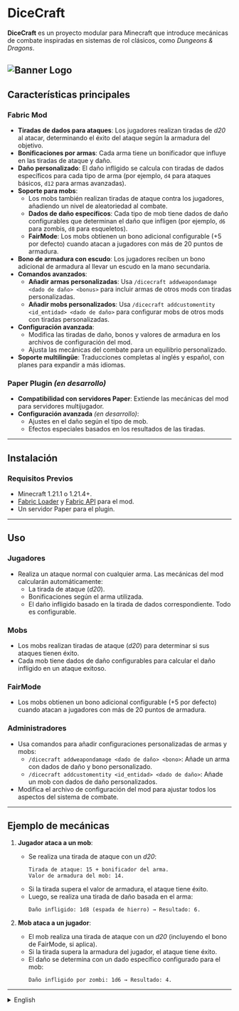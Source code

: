 # DiceCraft
**DiceCraft** es un proyecto modular para Minecraft que introduce mecánicas de combate inspiradas en sistemas de rol clásicos, como *Dungeons & Dragons*.

![Banner Logo](https://cdn.modrinth.com/data/MrR8fKPi/images/616c4847a32c8cf941ea3127cd4b4875e65b06a0.png)
---

## Características principales

### **Fabric Mod**
- **Tiradas de dados para ataques**: Los jugadores realizan tiradas de *d20* al atacar, determinando el éxito del ataque según la armadura del objetivo.
- **Bonificaciones por armas**: Cada arma tiene un bonificador que influye en las tiradas de ataque y daño.
- **Daño personalizado**: El daño infligido se calcula con tiradas de dados específicos para cada tipo de arma (por ejemplo, `d4` para ataques básicos, `d12` para armas avanzadas).
- **Soporte para mobs**:
    - Los mobs también realizan tiradas de ataque contra los jugadores, añadiendo un nivel de aleatoriedad al combate.
    - **Dados de daño específicos**: Cada tipo de mob tiene dados de daño configurables que determinan el daño que infligen (por ejemplo, `d6` para zombis, `d8` para esqueletos).
    - **FairMode**: Los mobs obtienen un bono adicional configurable (+5 por defecto) cuando atacan a jugadores con más de 20 puntos de armadura.
- **Bono de armadura con escudo**: Los jugadores reciben un bono adicional de armadura al llevar un escudo en la mano secundaria.
- **Comandos avanzados**:
    - **Añadir armas personalizadas**: Usa `/dicecraft addweapondamage <dado de daño> <bonus>` para incluir armas de otros mods con tiradas personalizadas.
    - **Añadir mobs personalizados**: Usa `/dicecraft addcustomentity <id_entidad> <dado de daño>` para configurar mobs de otros mods con tiradas personalizadas.
- **Configuración avanzada**:
    - Modifica las tiradas de daño, bonos y valores de armadura en los archivos de configuración del mod.
    - Ajusta las mecánicas del combate para un equilibrio personalizado.
- **Soporte multilingüe**: Traducciones completas al inglés y español, con planes para expandir a más idiomas.

### **Paper Plugin *(en desarrollo)***
- **Compatibilidad con servidores Paper**: Extiende las mecánicas del mod para servidores multijugador.
- **Configuración avanzada** *(en desarrollo)*:
    - Ajustes en el daño según el tipo de mob.
    - Efectos especiales basados en los resultados de las tiradas.

---

## Instalación

### **Requisitos Previos**
- Minecraft 1.21.1 o 1.21.4+.
- [Fabric Loader](https://fabricmc.net/use) y [Fabric API](https://modrinth.com/mod/fabric-api) para el mod.
- Un servidor Paper para el plugin.

---

## Uso

### **Jugadores**
- Realiza un ataque normal con cualquier arma. Las mecánicas del mod calcularán automáticamente:
    - La tirada de ataque (*d20*).
    - Bonificaciones según el arma utilizada.
    - El daño infligido basado en la tirada de dados correspondiente.
Todo es configurable.

### **Mobs**
- Los mobs realizan tiradas de ataque (*d20*) para determinar si sus ataques tienen éxito.
- Cada mob tiene dados de daño configurables para calcular el daño infligido en un ataque exitoso.

### **FairMode**
- Los mobs obtienen un bono adicional configurable (+5 por defecto) cuando atacan a jugadores con más de 20 puntos de armadura.

### **Administradores**
- Usa comandos para añadir configuraciones personalizadas de armas y mobs:
    - `/dicecraft addweapondamage <dado de daño> <bono>`: Añade un arma con dados de daño y bono personalizado.
    - `/dicecraft addcustomentity <id_entidad> <dado de daño>`: Añade un mob con dados de daño personalizados.
- Modifica el archivo de configuración del mod para ajustar todos los aspectos del sistema de combate.

---

## Ejemplo de mecánicas

1. **Jugador ataca a un mob**:
    - Se realiza una tirada de ataque con un *d20*:
      ```
      Tirada de ataque: 15 + bonificador del arma.
      Valor de armadura del mob: 14.
      ```
    - Si la tirada supera el valor de armadura, el ataque tiene éxito.
    - Luego, se realiza una tirada de daño basada en el arma:
      ```
      Daño infligido: 1d8 (espada de hierro) → Resultado: 6.
      ```

2. **Mob ataca a un jugador**:
    - El mob realiza una tirada de ataque con un *d20* (incluyendo el bono de FairMode, si aplica).
    - Si la tirada supera la armadura del jugador, el ataque tiene éxito.
    - El daño se determina con un dado específico configurado para el mob:
      ```
      Daño infligido por zombi: 1d6 → Resultado: 4.
      ```

---

<details><summary>English</summary>

# DiceCraft

**DiceCraft** is a modular project for Minecraft that introduces combat mechanics inspired by classic role-playing systems, such as *Dungeons & Dragons*.

![Banner Logo](https://cdn.modrinth.com/data/MrR8fKPi/images/616c4847a32c8cf941ea3127cd4b4875e65b06a0.png)
---

## Main Features

### **Fabric Mod**
- **Attack Dice Rolls**: Players roll a *d20* when attacking, determining the success of the attack based on the target's armor.
- **Weapon Bonuses**: Each weapon has a bonus that influences both attack rolls and damage rolls.
- **Custom Damage**: Damage dealt is calculated using specific dice rolls for each weapon type (e.g., `d4` for basic attacks, `d12` for advanced weapons).
- **Mob Support**:
    - Mobs also roll attack dice against players, adding an element of randomness to combat.
    - **Specific Damage Dice**: Each mob type has configurable damage dice that determine the damage they deal (e.g., `d6` for zombies, `d8` for skeletons).
    - **FairMode**: Mobs gain an additional configurable bonus (+5 by default) when attacking players with more than 20 armor points.
- **Shield Armor Bonus**: Players receive an additional armor bonus when holding a shield in their offhand.
- **Advanced Commands**:
    - **Add Custom Weapons**: Use `/dicecraft addweapondamage <damage dice> <bonus>` to include weapons from other mods with custom rolls.
    - **Add Custom Mobs**: Use `/dicecraft addcustomentity <entity_id> <damage dice>` to configure mobs from other mods with custom rolls.
- **Advanced Configuration**:
    - Modify damage rolls, bonuses, and armor values in the mod’s configuration files.
    - Customize combat mechanics for better balance.
- **Multilingual Support**: Full translations in English and Spanish, with plans to expand to more languages.

### **Paper Plugin *(in development)***
- **Paper Server Compatibility**: Extends the mod’s mechanics to multiplayer servers.
- **Advanced Configuration** *(in development)*:
    - Adjust damage based on mob types.
    - Special effects based on dice roll outcomes.

---

## Installation

### **Requirements**
- Minecraft 1.21.1 or 1.21.4+.
- [Fabric Loader](https://fabricmc.net/use) and [Fabric API](https://modrinth.com/mod/fabric-api) for the mod.
- A Paper server for the plugin.

---

## Usage

### **Players**
- Perform a normal attack with any weapon. The mod’s mechanics will automatically calculate:
    - The attack roll (*d20*).
    - Bonuses based on the weapon used.
    - The damage dealt based on the corresponding dice roll.
Everything is configurable.

### **Mobs**
- Mobs perform attack rolls (*d20*) to determine if their attacks hit.
- Each mob has configurable damage dice to calculate the damage dealt on a successful attack.

### **FairMode**
- Mobs gain an additional configurable bonus (+5 by default) when attacking players with more than 20 armor points.

### **Administrators**
- Use commands to add custom weapon and mob configurations:
    - `/dicecraft addweapondamage <damage dice> <bonus>`: Add a weapon with custom damage dice and bonus.
    - `/dicecraft addcustomentity <entity_id> <damage dice>`: Add a mob with custom damage dice.
- Modify the mod's configuration file to adjust all aspects of the combat system.

---

## Example Mechanics

1. **Player attacks a mob**:
    - An attack roll with a *d20* is made:
      ```
      Attack roll: 15 + weapon bonus.
      Mob armor value: 14.
      ```
    - If the roll exceeds the armor value, the attack succeeds.
    - Then, a damage roll based on the weapon is made:
      ```
      Damage dealt: 1d8 (iron sword) → Result: 6.
      ```

2. **Mob attacks a player**:
    - The mob rolls an attack with a *d20* (including the FairMode bonus, if applicable).
    - If the roll exceeds the player’s armor, the attack succeeds.
    - Damage is determined with a specific dice roll configured for the mob:
      ```
      Damage dealt by zombie: 1d6 → Result: 4.
      ```

---

</details>
